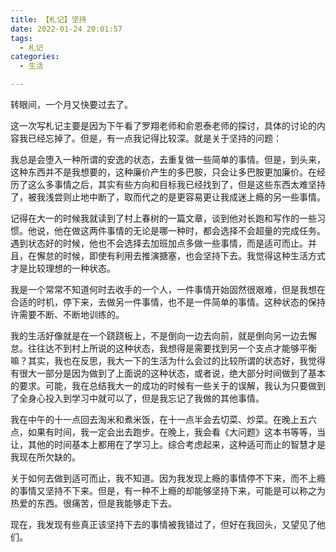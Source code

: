 ```yaml
---
title: 【札记】坚持
date: 2022-01-24 20:01:57
tags: 
  - 札记
categories:
  - 生活

---
```


转眼间，一个月又快要过去了。

这一次写札记主要是因为下午看了罗翔老师和俞恩泰老师的探讨，具体的讨论的内容我已经忘掉了。但是，有一点我记得比较深。就是关于坚持的问题：

我总是会堕入一种所谓的安逸的状态，去重复做一些简单的事情。但是，到头来，这种东西并不是我想要的，这种廉价产生的多巴胺，只会让多巴胺更加廉价。在经历了这么多事情之后，其实有些方向和目标我已经找到了，但是这些东西太难坚持了，被我浅尝则止地中断了，取而代之的是更容易更让我成迷上瘾的另一些事情。

记得在大一的时候我就读到了村上春树的一篇文章，谈到他对长跑和写作的一些习惯。他说，他在做这两件事情的无论是哪一种时，都会选择不会超量的完成任务。遇到状态好的时候，他也不会选择去加班加点多做一些事情，而是适可而止。并且，在懈怠的时候，即使有利用去推演搪塞，也会坚持下去。我觉得这种生活方式才是比较理想的一种状态。

我是一个常常不知道何时去收手的一个人，一件事情开始固然很艰难，但是我想在合适的时机，停下来，去做另一件事情，也不是一件简单的事情。这种状态的保持许需要不断、不断地训练的。

我的生活好像就是在一个跷跷板上，不是倒向一边去向前，就是倒向另一边去懈怠。往往达不到村上所说的这种状态，我想得是需要找到另一个支点才能够平衡嘛？其实，我也在反思，我大一下的生活为什么会过的比较所谓的状态好，我觉得有很大一部分是因为做到了上面说的这种状态，或者说，绝大部分时间做到了基本的要求。可能，我在总结我大一的成功的时候有一些关于的误解，我认为只要做到了全身心投入到学习中就可以了，但是我忘记了我做的其他事情。

我在中午的十一点回去淘米和煮米饭，在十一点半会去切菜、炒菜。在晚上五六点，如果有时间，我一定会出去跑步。在晚上，我会看《大问题》这本书等等，当让，其他的时间基本上都用在了学习上。综合考虑起来，这种适可而止的智慧才是我现在所欠缺的。

关于如何去做到适可而止，我不知道。因为我发现上瘾的事情停不下来，而不上瘾的事情又坚持不下来。但是，有一种不上瘾的却能够坚持下来，可能是可以称之为热爱的东西。很痛苦，但是我能够走下去。

现在，我发现有些真正该坚持下去的事情被我错过了，但好在我回头，又望见了他们。

